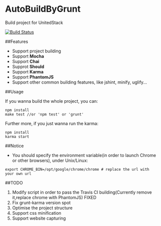 AutoBuildByGrunt
================

Build project for UnitedStack

[![Build Status](https://travis-ci.org/icecreamliker/AutoBuildByGrunt.png?branch=master)](https://travis-ci.org/icecreamliker/AutoBuildByGrunt)

##Features

* Support project building
* Support **Mocha**
* Support **Chai**
* Supprot **Should**
* Support **Karma**
* Support **PhantomJS**
* Support other common building features, like jshint, minify, uglify...

##Usage

If you wanna build the whole project, you can:
```
npm install
make test //or 'npm test' or 'grunt'
```
Further more, if you just wanna run the karma:
```
npm install
karma start
```

##Notice
* You should specify the environment variable(in order to launch Chrome or other browsers), under Unix/Linux:

```
export CHROME_BIN=/opt/google/chrome/chrome # replace the url with your own url
```


##TODO
1. Modify script in order to pass the Travis CI building(Currently remove it,replace chrome with PhantomJS)   FIXED
2. Fix grunt-karma version spot
3. Optimise the project structure
4. Support css minification
5. Support website capturing


